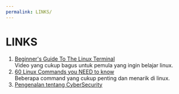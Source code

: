 ```yaml
---
permalink: LINKS/
---
```


# LINKS

1. [Beginner's Guide To The Linux Terminal](https://www.youtube.com/watch?v=s3ii48qYBxA&t=218s&pp=ygUebGludXggdGVybWluYWwgYmVnaW5uZXJzIGd1aWRl)<br>
Video yang cukup bagus untuk pemula yang ingin belajar linux.
2. [60 Linux Commands you NEED to know](https://www.youtube.com/watch?v=gd7BXuUQ91w&pp=ygUObGludXggdHV0b3JpYWw%3D)<br>
Beberapa command yang cukup penting dan menarik di linux.
3. [Pengenalan tentang CyberSecurity](https://www.youtube.com/watch?v=z5nc9MDbvkw&pp=ygUdaW50cm9kdWN0aW9uIHRvIGN5YmVyc2VjdXJpdHk%3D)<br>
